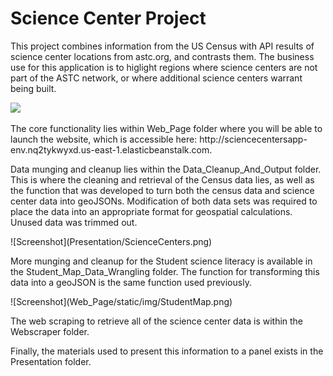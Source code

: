 <h1>Science Center Project</h1>
<p>This project combines information from the US Census with API results of science center locations from astc.org, and contrasts them.  The business use for this application is to higlight regions where science centers are not part of the ASTC network, or where additional science centers warrant being built.  
<p><img src="Presentation/WebPage.pn">
<p>The core functionality lies within Web_Page folder where you will be able to launch the website, which is accessible here: http://sciencecentersapp-env.nq2tykwyxd.us-east-1.elasticbeanstalk.com.   
<p>Data munging and cleanup lies within the Data_Cleanup_And_Output folder. This is where the cleaning and retrieval of the Census data lies, as well as the function that was developed to turn both the census data and science center data into geoJSONs.  Modification of both data sets was required to place the data into an appropriate format for geospatial calculations.  Unused data was trimmed out. 
<p>![Screenshot](Presentation/ScienceCenters.png)
<p>More munging and cleanup for the Student science literacy is available in the Student_Map_Data_Wrangling folder. The function for transforming this data into a geoJSON is the same function used previously.   
<p>![Screenshot](Web_Page/static/img/StudentMap.png)
<p>The web scraping to retrieve all of the science center data is within the Webscraper folder.   
<p>Finally, the materials used to present this information to a panel exists in the Presentation folder.
